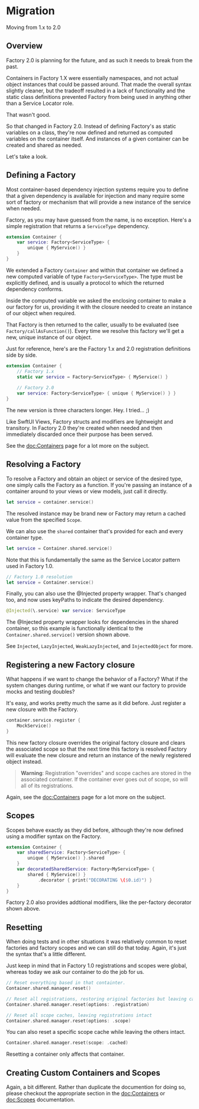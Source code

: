 # Migration

Moving from 1.x to 2.0

## Overview

Factory 2.0 is planning for the future, and as such it needs to break from the past.

Containers in Factory 1.X were essentially namespaces, and not actual object instances that could be passed around. That made the overall syntax slightly cleaner, but the tradeoff resulted in a lack of functionality and the static class definitions prevented Factory from being used in anything other than a Service Locator role.

That wasn't good.

So that changed in Factory 2.0. Instead of defining Factory's as static variables on a class, they're now defined and returned as computed variables on the container itself. And instances of a given container can be created and shared as needed.

Let's take a look.

## Defining a Factory

Most container-based dependency injection systems require you to define that a given dependency is available for injection and many require some sort of factory or mechanism that will provide a new instance of the service when needed.

Factory, as you may have guessed from the name, is no exception. Here's a simple registration that returns a `ServiceType` dependency. 

```swift
extension Container {
    var service: Factory<ServiceType> {
        unique { MyService() }
    }
}
```

We extended a Factory `Container` and within that container we defined a new computed variable of type `Factory<ServiceType>`. The type must be explicitly defined, and is usually a
protocol to which the returned dependency conforms.


Inside the computed variable we asked the enclosing container to make a our factory for us, providing it with the closure needed to create an instance of our object when required. 

That Factory is then returned to the caller, usually to be evaluated (see ``Factory/callAsFunction()``). Every time we resolve this factory we'll get a new, unique instance of our object.

Just for reference, here's are the Factory 1.x and 2.0 registration definitions side by side.

```swift
extension Container {
    // Factory 1.x
    static var service = Factory<ServiceType> { MyService() }
    
    // Factory 2.0
    var service: Factory<ServiceType> { unique { MyService() } }
}
```

The new version is three characters longer. Hey. I tried... ;)

Like SwftUI Views, Factory structs and modifiers are lightweight and transitory. In Factory 2.0 they're created when needed and then immediately discarded once their purpose has been served.

See the <doc:Containers> page for a lot more on the subject.

## Resolving a Factory

To resolve a Factory and obtain an object or service of the desired type, one simply calls the Factory as a function. If you're passing an instance of a container around to your views or view models, just call it directly.

```swift
let service = container.service()
```
The resolved instance may be brand new or Factory may return a cached value from the specified ``Scope``.

We can also use the `shared` container that's provided for each and every container type.

```swift
let service = Container.shared.service()
```
Note that this is fundamentally the same as the Service Locator pattern used in Factory 1.0.

```swift
// Factory 1.0 resolution
let service = Container.service()
```

Finally, you can also use the @Injected property wrapper. That's changed too, and now uses keyPaths to indicate the desired dependency.

```swift
@Injected(\.service) var service: ServiceType
```
The @Injected property wrapper looks for dependencies in the shared container, so this example is functionally identical to the `Container.shared.service()` version shown above.

See ``Injected``, ``LazyInjected``, ``WeakLazyInjected``, and ``InjectedObject`` for more.

## Registering a new Factory closure

What happens if we want to change the behavior of a Factory? What if the system changes during runtime, or what if we want our factory to provide mocks and testing doubles? 

It's easy, and works pretty much the same as it did before. Just register a new closure with the Factory.

```swift
container.service.register {
    MockService()
}
```

This new factory closure overrides the original factory closure and clears the associated scope so that the next time this factory is resolved Factory will evaluate the new closure and return an instance of the newly registered object instead.

> **Warning**: Registration "overrides" and scope caches are stored in the associated container. If the container ever goes out of scope, so will all of its registrations.

Again, see the <doc:Containers> page for a lot more on the subject.

## Scopes

Scopes behave exactly as they did before, although they're now defined using a modifier syntax on the Factory. 

```swift
extension Container {
    var sharedService: Factory<ServiceType> {
        unique { MyService() }.shared
    }
    var decoratedSharedService: Factory<MyServiceType> {
        shared { MyService() }
            .decorator { print("DECORATING \($0.id)") }
    }
}
```
Factory 2.0 also provides addtional modifiers, like the per-factory decorator shown above.

## Resetting

When doing tests and in other situations it was relatively common to reset factories and factory scopes and we can still do that today. Again, it's just the syntax that's a little different.

Just keep in mind that in Factory 1.0 registrations and scopes were global, whereas today we ask our container to do the job for us.
```swift
// Reset everything based in that containter.
Container.shared.manager.reset()

// Reset all registrations, restoring original factories but leaving caches intact
Container.shared.manager.reset(options: .registration)

// Reset all scope caches, leaving registrations intact
Container.shared.manager.reset(options: .scope)
```
You can also reset a specific scope cache while leaving the others intact.
```swift
Container.shared.manager.reset(scope: .cached)
```
Resetting a container only affects that container.

## Creating Custom Containers and Scopes

Again, a bit different. Rather than duplicate the documention for doing so, please checkout the appropriate section in the <doc:Containers> or <doc:Scopes> documentation.
